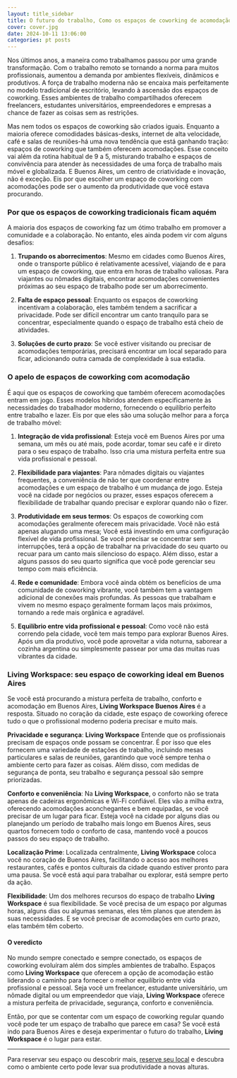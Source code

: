 ```yaml
---
layout: title_sidebar
title: O futuro do trabalho, Como os espaços de coworking de acomodação estão revolucionando a visão geral do trabalho
cover: cover.jpg
date: 2024-10-11 13:06:00
categories: pt posts
---
```


Nos últimos anos, a maneira como trabalhamos passou por uma grande transformação. Com o trabalho remoto se tornando a norma para muitos profissionais, aumentou a demanda por ambientes flexíveis, dinâmicos e produtivos. A força de trabalho moderna não se encaixa mais perfeitamente no modelo tradicional de escritório, levando à ascensão dos espaços de coworking. Esses ambientes de trabalho compartilhados oferecem freelancers, estudantes universitários, empreendedores e empresas a chance de fazer as coisas sem as restrições.

Mas nem todos os espaços de coworking são criados iguais. Enquanto a maioria oferece comodidades básicas-desks, internet de alta velocidade, café e salas de reuniões-há uma nova tendência que está ganhando tração: espaços de coworking que também oferecem acomodações. Esse conceito vai além da rotina habitual de 9 a 5, misturando trabalho e espaços de convivência para atender às necessidades de uma força de trabalho mais móvel e globalizada. E Buenos Aires, um centro de criatividade e inovação, não é exceção. Eis por que escolher um espaço de coworking com acomodações pode ser o aumento da produtividade que você estava procurando.

### Por que os espaços de coworking tradicionais ficam aquém

A maioria dos espaços de coworking faz um ótimo trabalho em promover a comunidade e a colaboração. No entanto, eles ainda podem vir com alguns desafios:

1. **Trupando os aborrecimentos**: Mesmo em cidades como Buenos Aires, onde o transporte público é relativamente acessível, viajando de e para um espaço de coworking, que entra em horas de trabalho valiosas. Para viajantes ou nômades digitais, encontrar acomodações convenientes próximas ao seu espaço de trabalho pode ser um aborrecimento.

2. **Falta de espaço pessoal**: Enquanto os espaços de coworking incentivam a colaboração, eles também tendem a sacrificar a privacidade. Pode ser difícil encontrar um canto tranquilo para se concentrar, especialmente quando o espaço de trabalho está cheio de atividades.

3. **Soluções de curto prazo**: Se você estiver visitando ou precisar de acomodações temporárias, precisará encontrar um local separado para ficar, adicionando outra camada de complexidade à sua estadia.

### O apelo de espaços de coworking com acomodação

É aqui que os espaços de coworking que também oferecem acomodações entram em jogo. Esses modelos híbridos atendem especificamente às necessidades do trabalhador moderno, fornecendo o equilíbrio perfeito entre trabalho e lazer. Eis por que eles são uma solução melhor para a força de trabalho móvel:

1. **Integração de vida profissional**: Esteja você em Buenos Aires por uma semana, um mês ou até mais, pode acordar, tomar seu café e ir direto para o seu espaço de trabalho. Isso cria uma mistura perfeita entre sua vida profissional e pessoal.

2. **Flexibilidade para viajantes**: Para nômades digitais ou viajantes frequentes, a conveniência de não ter que coordenar entre acomodações e um espaço de trabalho é um mudança de jogo. Esteja você na cidade por negócios ou prazer, esses espaços oferecem a flexibilidade de trabalhar quando precisar e explorar quando não o fizer.

3. **Produtividade em seus termos**: Os espaços de coworking com acomodações geralmente oferecem mais privacidade. Você não está apenas alugando uma mesa; Você está investindo em uma configuração flexível de vida profissional. Se você precisar se concentrar sem interrupções, terá a opção de trabalhar na privacidade do seu quarto ou recuar para um canto mais silencioso do espaço. Além disso, estar a alguns passos do seu quarto significa que você pode gerenciar seu tempo com mais eficiência.

4. **Rede e comunidade**: Embora você ainda obtém os benefícios de uma comunidade de coworking vibrante, você também tem a vantagem adicional de conexões mais profundas. As pessoas que trabalham e vivem no mesmo espaço geralmente formam laços mais próximos, tornando a rede mais orgânica e agradável.

5. **Equilíbrio entre vida profissional e pessoal**: Como você não está correndo pela cidade, você tem mais tempo para explorar Buenos Aires. Após um dia produtivo, você pode aproveitar a vida noturna, saborear a cozinha argentina ou simplesmente passear por uma das muitas ruas vibrantes da cidade.

### Living Workspace: seu espaço de coworking ideal em Buenos Aires

Se você está procurando a mistura perfeita de trabalho, conforto e acomodação em Buenos Aires, **Living Workspace Buenos Aires** é a resposta. Situado no coração da cidade, este espaço de coworking oferece tudo o que o profissional moderno poderia precisar e muito mais.

**Privacidade e segurança**:  **Living Workspace** Entende que os profissionais precisam de espaços onde possam se concentrar. É por isso que eles fornecem uma variedade de estações de trabalho, incluindo mesas particulares e salas de reuniões, garantindo que você sempre tenha o ambiente certo para fazer as coisas. Além disso, com medidas de segurança de ponta, seu trabalho e segurança pessoal são sempre priorizadas.

**Conforto e conveniência**: Na **Living Workspace**, o conforto não se trata apenas de cadeiras ergonômicas e Wi-Fi confiável. Eles vão a milha extra, oferecendo acomodações aconchegantes e bem equipadas, se você precisar de um lugar para ficar. Esteja você na cidade por alguns dias ou planejando um período de trabalho mais longo em Buenos Aires, seus quartos fornecem todo o conforto de casa, mantendo você a poucos passos do seu espaço de trabalho.

**Localização Prime**: Localizada centralmente, **Living Workspace** coloca você no coração de Buenos Aires, facilitando o acesso aos melhores restaurantes, cafés e pontos culturais da cidade quando estiver pronto para uma pausa. Se você está aqui para trabalhar ou explorar, está sempre perto da ação.

**Flexibilidade**: Um dos melhores recursos do espaço de trabalho **Living Workspace** é sua flexibilidade. Se você precisa de um espaço por algumas horas, alguns dias ou algumas semanas, eles têm planos que atendem às suas necessidades. E se você precisar de acomodações em curto prazo, elas também têm coberto.

#### O veredicto

No mundo sempre conectado e sempre conectado, os espaços de coworking evoluíram além dos simples ambientes de trabalho. Espaços como  **Living Workspace** que oferecem a opção de acomodação estão liderando o caminho para fornecer o melhor equilíbrio entre vida profissional e pessoal. Seja você um freelancer, estudante universitário, um nômade digital ou um empreendedor que viaja,  **Living Workspace** oferece a mistura perfeita de privacidade, segurança, conforto e conveniência.

Então, por que se contentar com um espaço de coworking regular quando você pode ter um espaço de trabalho que parece em casa? Se você está indo para Buenos Aires e deseja experimentar o futuro do trabalho, **Living Workspace** é o lugar para estar.

----

Para reservar seu espaço ou descobrir mais, [reserve seu local](/#register) e descubra como o ambiente certo pode levar sua produtividade a novas alturas.
